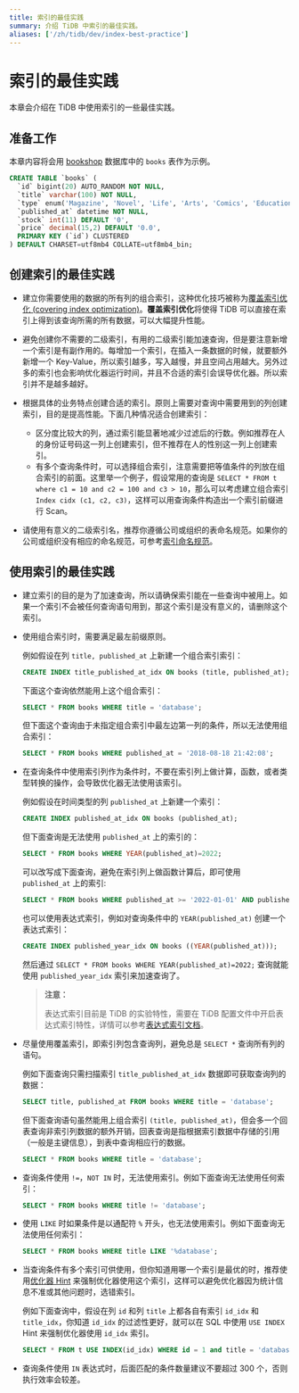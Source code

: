 ```yaml
---
title: 索引的最佳实践
summary: 介绍 TiDB 中索引的最佳实践。
aliases: ['/zh/tidb/dev/index-best-practice']
---
```


<!-- markdownlint-disable MD029 -->

# 索引的最佳实践

本章会介绍在 TiDB 中使用索引的一些最佳实践。

## 准备工作

本章内容将会用 [bookshop](/develop/dev-guide-bookshop-schema-design.md) 数据库中的 `books` 表作为示例。


```sql
CREATE TABLE `books` (
  `id` bigint(20) AUTO_RANDOM NOT NULL,
  `title` varchar(100) NOT NULL,
  `type` enum('Magazine', 'Novel', 'Life', 'Arts', 'Comics', 'Education & Reference', 'Humanities & Social Sciences', 'Science & Technology', 'Kids', 'Sports') NOT NULL,
  `published_at` datetime NOT NULL,
  `stock` int(11) DEFAULT '0',
  `price` decimal(15,2) DEFAULT '0.0',
  PRIMARY KEY (`id`) CLUSTERED
) DEFAULT CHARSET=utf8mb4 COLLATE=utf8mb4_bin;
```

## 创建索引的最佳实践

- 建立你需要使用的数据的所有列的组合索引，这种优化技巧被称为[覆盖索引优化 (covering index optimization)](/explain-indexes.md#indexreader)。**覆盖索引优化**将使得 TiDB 可以直接在索引上得到该查询所需的所有数据，可以大幅提升性能。
- 避免创建你不需要的二级索引，有用的二级索引能加速查询，但是要注意新增一个索引是有副作用的。每增加一个索引，在插入一条数据的时候，就要额外新增一个 Key-Value，所以索引越多，写入越慢，并且空间占用越大。另外过多的索引也会影响优化器运行时间，并且不合适的索引会误导优化器。所以索引并不是越多越好。
- 根据具体的业务特点创建合适的索引。原则上需要对查询中需要用到的列创建索引，目的是提高性能。下面几种情况适合创建索引：

    - 区分度比较大的列，通过索引能显著地减少过滤后的行数。例如推荐在人的身份证号码这一列上创建索引，但不推荐在人的性别这一列上创建索引。
    - 有多个查询条件时，可以选择组合索引，注意需要把等值条件的列放在组合索引的前面。这里举一个例子，假设常用的查询是 `SELECT * FROM t where c1 = 10 and c2 = 100 and c3 > 10`，那么可以考虑建立组合索引 `Index cidx (c1, c2, c3)`，这样可以用查询条件构造出一个索引前缀进行 Scan。

- 请使用有意义的二级索引名，推荐你遵循公司或组织的表命名规范。如果你的公司或组织没有相应的命名规范，可参考[索引命名规范](/develop/dev-guide-object-naming-guidelines.md#索引命名规范)。

## 使用索引的最佳实践

- 建立索引的目的是为了加速查询，所以请确保索引能在一些查询中被用上。如果一个索引不会被任何查询语句用到，那这个索引是没有意义的，请删除这个索引。
- 使用组合索引时，需要满足最左前缀原则。

    例如假设在列 `title, published_at` 上新建一个组合索引索引：

    
    ```sql
    CREATE INDEX title_published_at_idx ON books (title, published_at);
    ```

    下面这个查询依然能用上这个组合索引：

    
    ```sql
    SELECT * FROM books WHERE title = 'database';
    ```

    但下面这个查询由于未指定组合索引中最左边第一列的条件，所以无法使用组合索引：

    
    ```sql
    SELECT * FROM books WHERE published_at = '2018-08-18 21:42:08';
    ```

- 在查询条件中使用索引列作为条件时，不要在索引列上做计算，函数，或者类型转换的操作，会导致优化器无法使用该索引。

    例如假设在时间类型的列 `published_at` 上新建一个索引：

    
    ```sql
    CREATE INDEX published_at_idx ON books (published_at);
    ```

    但下面查询是无法使用 `published_at` 上的索引的：

    
    ```sql
    SELECT * FROM books WHERE YEAR(published_at)=2022;
    ```

    可以改写成下面查询，避免在索引列上做函数计算后，即可使用 `published_at` 上的索引:

    
    ```sql
    SELECT * FROM books WHERE published_at >= '2022-01-01' AND published_at < '2023-01-01';
    ```

    也可以使用表达式索引，例如对查询条件中的 `YEAR(published_at)` 创建一个表达式索引：

    
    ```sql
    CREATE INDEX published_year_idx ON books ((YEAR(published_at)));
    ```

    然后通过 `SELECT * FROM books WHERE YEAR(published_at)=2022;` 查询就能使用 `published_year_idx` 索引来加速查询了。

    > **注意：**
    >
    > 表达式索引目前是 TiDB 的实验特性，需要在 TiDB 配置文件中开启表达式索引特性，详情可以参考[表达式索引文档](/sql-statements/sql-statement-create-index.md#表达式索引)。

- 尽量使用覆盖索引，即索引列包含查询列，避免总是 `SELECT *` 查询所有列的语句。

    例如下面查询只需扫描索引 `title_published_at_idx` 数据即可获取查询列的数据：

    
    ```sql
    SELECT title, published_at FROM books WHERE title = 'database';
    ```

    但下面查询语句虽然能用上组合索引 `(title, published_at)`，但会多一个回表查询非索引列数据的额外开销，回表查询是指根据索引数据中存储的引用（一般是主键信息），到表中查询相应行的数据。

    
    ```sql
    SELECT * FROM books WHERE title = 'database';
    ```

- 查询条件使用 `!=`，`NOT IN` 时，无法使用索引。例如下面查询无法使用任何索引：

    
    ```sql
    SELECT * FROM books WHERE title != 'database';
    ```

- 使用 `LIKE` 时如果条件是以通配符 `%` 开头，也无法使用索引。例如下面查询无法使用任何索引：

    
    ```sql
    SELECT * FROM books WHERE title LIKE '%database';
    ```

- 当查询条件有多个索引可供使用，但你知道用哪一个索引是最优的时，推荐使用[优化器 Hint](/optimizer-hints.md) 来强制优化器使用这个索引，这样可以避免优化器因为统计信息不准或其他问题时，选错索引。

    例如下面查询中，假设在列 `id` 和列 `title` 上都各自有索引 `id_idx` 和 `title_idx`，你知道 `id_idx` 的过滤性更好，就可以在 SQL 中使用 `USE INDEX` Hint 来强制优化器使用 `id_idx` 索引。

    
    ```sql
    SELECT * FROM t USE INDEX(id_idx) WHERE id = 1 and title = 'database';
    ```

- 查询条件使用 `IN` 表达式时，后面匹配的条件数量建议不要超过 300 个，否则执行效率会较差。

